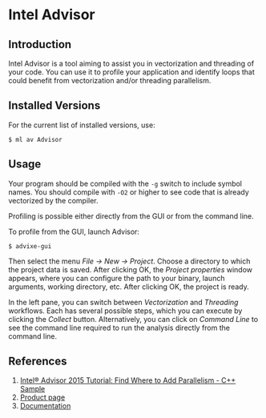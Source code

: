 # Intel Advisor

## Introduction

Intel Advisor is a tool aiming to assist you in vectorization and threading of your code. You can use it to profile your application and identify loops that could benefit from vectorization and/or threading parallelism.

## Installed Versions

For the current list of installed versions, use:

```console
$ ml av Advisor
```

## Usage

Your program should be compiled with the `-g` switch to include symbol names. You should compile with `-O2` or higher to see code that is already vectorized by the compiler.

Profiling is possible either directly from the GUI or from the command line.

To profile from the GUI, launch Advisor:

```console
$ advixe-gui
```

Then select the menu *File -> New -> Project*. Choose a directory to which the project data is saved. After clicking OK, the *Project properties* window appears, where you can configure the path to your binary, launch arguments, working directory, etc. After clicking OK, the project is ready.

In the left pane, you can switch between *Vectorization* and *Threading* workflows. Each has several possible steps, which you can execute by clicking the *Collect* button. Alternatively, you can click on *Command Line* to see the command line required to run the analysis directly from the command line.

## References

1. [Intel® Advisor 2015 Tutorial: Find Where to Add Parallelism - C++ Sample][a]
1. [Product page][b]
1. [Documentation][c]

[a]: https://software.intel.com/en-us/intel-advisor-tutorial-vectorization-windows-cplusplus
[b]: https://software.intel.com/en-us/intel-advisor-xe
[c]: https://software.intel.com/en-us/intel-advisor-2016-user-guide-linux
